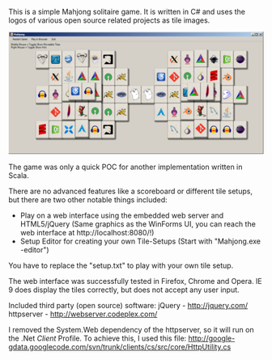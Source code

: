 This is a simple Mahjong solitaire game. It is written in C# and
uses the logos of various open source related projects as tile images.

![Screenshot](/Mahjong.png)

The game was only a quick POC for another implementation written in Scala.

There are no advanced features like a scoreboard or different tile setups,
but there are two other notable things included:
- Play on a web interface using the embedded web server and HTML5/jQuery
  (Same graphics as the WinForms UI, you can reach the web interface at
  http://localhost:8080/!)
- Setup Editor for creating your own Tile-Setups
  (Start with "Mahjong.exe -editor")

You have to replace the "setup.txt" to play with your own tile setup.

The web interface was successfully tested in Firefox, Chrome and Opera.
IE 9 does display the tiles correctly, but does not accept any user input.

Included third party (open source) software:
jQuery - http://jquery.com/
httpserver - http://webserver.codeplex.com/

I removed the System.Web dependency of the httpserver, so it will run
on the .Net _Client_ Profile. To achieve this, I used this file:
http://google-gdata.googlecode.com/svn/trunk/clients/cs/src/core/HttpUtility.cs